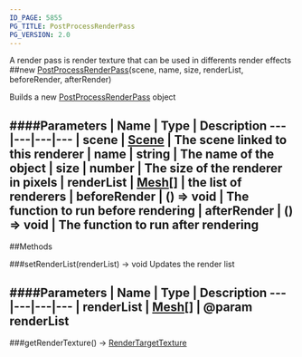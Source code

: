 ```yaml
---
ID_PAGE: 5855
PG_TITLE: PostProcessRenderPass
PG_VERSION: 2.0
---
```


A render pass is render texture that can be used in differents render effects
##new [PostProcessRenderPass](page.php?p=5855)(scene, name, size, renderList, beforeRender, afterRender)


Builds a new [PostProcessRenderPass](page.php?p=5855) object




####Parameters
 | Name | Type | Description
---|---|---|---
 | scene | [Scene](page.php?p=5725) | The scene linked to this renderer
 | name | string | The name of the object
 | size | number | The size of the renderer in pixels
 | renderList | [Mesh](page.php?p=5722)[] | the list of renderers
 | beforeRender | () =&gt; void | The function to run before rendering
 | afterRender | () =&gt; void | The function to run after rendering
---



##Methods

###setRenderList(renderList) &rarr; void
Updates the render list



####Parameters
 | Name | Type | Description
---|---|---|---
 | renderList | [Mesh](page.php?p=5722)[] | @param renderList
---

###getRenderTexture() &rarr; [RenderTargetTexture](page.php?p=5793)

